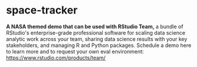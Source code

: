 # space-tracker
**A NASA themed demo that can be used with RStudio Team,** a bundle of RStudio's enterprise-grade professional software for scaling data science analytic work across your team, sharing data science results with your key stakeholders, and managing R and Python packages. Schedule a demo here to learn more and to request your own eval environment: https://www.rstudio.com/products/team/
